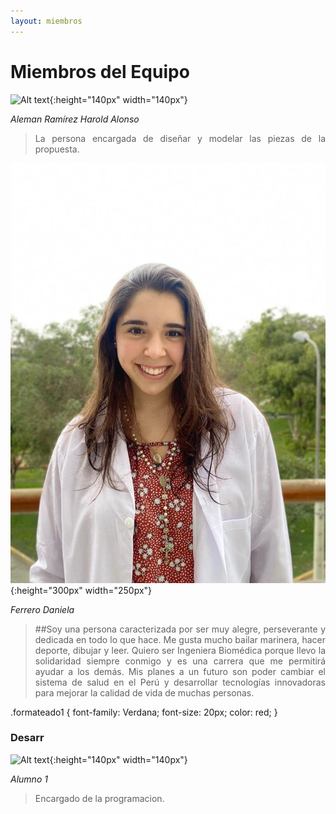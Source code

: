 ```yaml
---
layout: miembros
---
```

# Miembros del Equipo

![Alt text](/miembros/disenador.jpg){:height="140px" width="140px"}

*Aleman Ramírez Harold Alonso*
><div style="text-align: justify"> La persona encargada de diseñar y modelar las piezas de la propuesta.</div>

![Alt text](/miembros/danielaF.jpg){:height="300px" width="250px"} 

*Ferrero Daniela*
><div style="text-align: justify">##Soy una persona caracterizada por ser muy alegre, perseverante y dedicada en todo lo que hace. Me gusta mucho bailar marinera, hacer deporte, dibujar y leer. Quiero ser Ingeniera Biomédica porque llevo la solidaridad siempre conmigo y es una carrera que me permitirá ayudar a los demás. Mis planes a un futuro son poder cambiar el sistema de salud en el Perú y desarrollar tecnologías innovadoras para mejorar la calidad de vida de muchas personas.</div>
.formateado1 {
  font-family: Verdana;
  font-size: 20px;
  color: red;
}

### Desarr
![Alt text](/miembros/desarrollador.jpg){:height="140px" width="140px"}

*Alumno 1*
><div style="text-align: justify"> Encargado de la programacion.</div>
